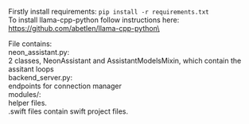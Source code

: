 Firstly install requirements: `pip install -r requirements.txt`\
To install llama-cpp-python follow instructions here: https://github.com/abetlen/llama-cpp-python\

File contains:\
neon_assistant.py:\
2 classes, NeonAssistant and AssistantModelsMixin, which contain the assitant loops\
backend_server.py:\
endpoints for connection manager\
modules/:\
helper files.\
.swift files contain swift project files.